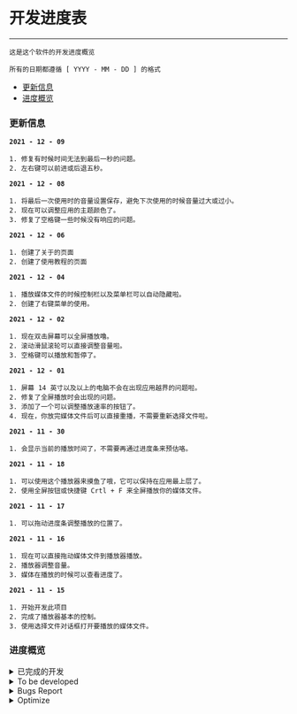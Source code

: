 # 开发进度表
---
```
这是这个软件的开发进度概览

所有的日期都遵循 [ YYYY - MM - DD ] 的格式
```

- [更新信息](#更新信息)
- [进度概览](#进度概览)

### 更新信息
**`2021 - 12 - 09`**
```
1. 修复有时候时间无法到最后一秒的问题。
2. 左右键可以前进或后退五秒。
```
**`2021 - 12 - 08`**
```
1. 将最后一次使用时的音量设置保存，避免下次使用的时候音量过大或过小。
2. 现在可以调整应用的主题颜色了。
3. 修复了空格键一些时候没有响应的问题。
```
**`2021 - 12 - 06`**
```
1. 创建了关于的页面
2. 创建了使用教程的页面
```
**`2021 - 12 - 04`**
```
1. 播放媒体文件的时候控制栏以及菜单栏可以自动隐藏啦。
2. 创建了右键菜单的使用。
```
**`2021 - 12 - 02`**
```
1. 现在双击屏幕可以全屏播放噜。
2. 滚动滑鼠滚轮可以直接调整音量啦。
3. 空格键可以播放和暂停了。
```
**`2021 - 12 - 01`**
```
1. 屏幕 14 英寸以及以上的电脑不会在出现应用越界的问题啦。
2. 修复了全屏播放时会出现的问题。
3. 添加了一个可以调整播放速率的按钮了。
4. 现在，你放完媒体文件后可以直接重播，不需要重新选择文件啦。
```
**`2021 - 11 - 30`**
```
1. 会显示当前的播放时间了，不需要再通过进度条来预估咯。
```
**`2021 - 11 - 18`**
```
1. 可以使用这个播放器来摸鱼了哦，它可以保持在应用最上层了。
2. 使用全屏按钮或快捷键 Crtl + F 来全屏播放你的媒体文件。
```
**`2021 - 11 - 17`**
```
1. 可以拖动进度条调整播放的位置了。
```
**`2021 - 11 - 16`**
```
1. 现在可以直接拖动媒体文件到播放器播放。
2. 播放器调整音量。
3. 媒体在播放的时候可以查看进度了。
```
**`2021 - 11 - 15`**
``` 
1. 开始开发此项目
2. 完成了播放器基本的控制。
3. 使用选择文件对话框打开要播放的媒体文件。
```

### 进度概览


<details>
   <summary> 已完成的开发 </summary>

 `The progress of the software has been developed`

| DATE | CONTENT |REMARK|
|:---:|:---:|:---:|
|`2021 - 11 - 15`|开始开发此项目||
|`2021 - 11 - 15`|完成播放器的必要功能||
|`2021 - 11 - 15`|通过系统对话框选择要打开的文件||
|`2021 - 11 - 16`|通过拖放播放媒体||
|`2021 - 11 - 16`|音量调节||
|`2021 - 11 - 16`|时间线追踪||
|`2021 - 11 - 17`|拖动调整播放进度||
|`2021 - 11 - 18`|始终显示在最上方||
|`2021 - 11 - 18`|全屏功能||
|`2021 - 11 - 30`|完成开发 [issues #7](https://github.com/SeeChen/TermProject_MediaPlayer/issues/7)||
|`2021 - 12 - 01`|修复 [issues #6](https://github.com/SeeChen/TermProject_MediaPlayer/issues/6)||
|`2021 - 12 - 01`|修复 [issues #2](https://github.com/SeeChen/TermProject_MediaPlayer/issues/2)||
|`2021 - 12 - 01`|完成开发 [issues #10](https://github.com/SeeChen/TermProject_MediaPlayer/issues/10)||
|`2021 - 12 - 01`|重播功能||
|`2021 - 12 - 02`|完成功能 [issues #11](https://github.com/SeeChen/TermProject_MediaPlayer/issues/11)|New Bugs Found [issues #13](https://github.com/SeeChen/TermProject_MediaPlayer/issues/13)|
|`2021 - 12 - 02`|完成功能 [issues #15](https://github.com/SeeChen/TermProject_MediaPlayer/issues/11)||
|`2021 - 12 - 02`|空格键播放和暂停||
|`2021 - 12 - 04`|完成开发 [issues #5](https://github.com/SeeChen/TermProject_MediaPlayer/issues/5)||
|`2021 - 12 - 04`|右键菜单||
|`2021 - 12 - 06`|创建关于页面||
|`2021 - 12 - 06`|创建使用教程页面||
|`2021 - 12 - 08`|保存音量设置||
|`2021 - 12 - 08`|设置主题颜色||
|`2021 - 12 - 08`|修复空格键问题||
|`2021 - 12 - 09`|修复 [issues #12](https://github.com/SeeChen/TermProject_MediaPlayer/issues/12)||
|`2021 - 12 - 09`|左右键调整媒体当前时间||

</details>

<details>
   <summary> To be developed </summary>


  `Features waiting to be developed`

| DATE | CONTENT |REMARK|STATUS|
|:---:|:--:|:---:|:---:|
| `2021 - 12 - 08` |Record the history playing|[issues #3](https://github.com/SeeChen/TermProject_MediaPlayer/issues/3)|![In Progress](https://img.shields.io/badge/IN%20PROGRESS-yellow?style=flat)|
| `2021 - 11 - 20` |队列文件夹里的视频|[issues #4](https://github.com/SeeChen/TermProject_MediaPlayer/issues/4)|![Pending](https://img.shields.io/badge/PENDING-red?style=flat)|
| `2021 - 11 - 30` |时间条显示数字时间|[issues #7](https://github.com/SeeChen/TermProject_MediaPlayer/issues/7)|![Complete](https://img.shields.io/badge/COMPLETE-sussex?style=flat)|
| `2021 - 12 - 01` |可调节播放速度|[issues #10](https://github.com/SeeChen/TermProject_MediaPlayer/issues/10)|![Complete](https://img.shields.io/badge/COMPLETE-sussex?style=flat)|
| `2021 - 12 - 02` |双击全屏|[issues #11](https://github.com/SeeChen/TermProject_MediaPlayer/issues/11)|![Completa](https://img.shields.io/badge/COMPLETE-sussex?style=flat)|
| `2021 - 12 - 02` |滑鼠滚轮调整音量|[issues #15](https://github.com/SeeChen/TermProject_MediaPlayer/issues/15)|![Completa](https://img.shields.io/badge/COMPLETE-sussex?style=flat)|
| `2021 - 12 - 04` |全拼播放的时候自动隐藏控制栏|[issues #5](https://github.com/SeeChen/TermProject_MediaPlayer/issues/5)|![Pending](https://img.shields.io/badge/COMPLETE-sussex?style=flat)|

 <!--在这里添加你想要的新功能，按照下面这样写

| `2021 - MM - DD` | 你想要的功能 | (这里不用管) | ![Pending](https://img.shields.io/badge/PENDING-red?style=flat)|

按照上面复制就可以了吖  (^・ω・^ )-->
   
</details>


<details>
   <summary> Bugs Report </summary>

  `Bugs waiting to be fixed`

| DATE | CONTENT |REMARK|STATUS|
|:---:|:--:|:---:|:---:|
| `2021 - 11 - 10`|有些视频没有画面只有声音，有些视频无法播放|[issues #1](https://github.com/SeeChen/TermProject_MediaPlayer/issues/1)|![Pending](https://img.shields.io/badge/PENDING-red?style=flat)|
|`2021 - 12 - 01`|使用 ESC 键关闭全屏后，下次进入全屏需要点击两次|[issues #2](https://github.com/SeeChen/TermProject_MediaPlayer/issues/2)|![Fixed](https://img.shields.io/badge/FIXED-sussex?style=flat)|
|`2021 - 12 - 01`|当用户屏幕较小的时候，初始显示会超出电脑屏幕|[issues #6](https://github.com/SeeChen/TermProject_MediaPlayer/issues/6)|![Fixed](https://img.shields.io/badge/FIXED-sussex?style=flat)|
|`2021 - 12 - 02`|双击屏幕的时候，会先暂停然后继续播放|[issues #13](https://github.com/SeeChen/TermProject_MediaPlayer/issues/13)|![Pending](https://img.shields.io/badge/PENDING-red?style=flat)|
|`2021 - 12 - 02`|双击屏幕全屏后，控件会被选中|[issues #16](https://github.com/SeeChen/TermProject_MediaPlayer/issues/16)|![Pending](https://img.shields.io/badge/PENDING-red?style=flat)|
|`2021 - 12 - 06`|音频在倍速播放的时候失真|[issues #18](https://github.com/SeeChen/TermProject_MediaPlayer/issues/18)|![Pending](https://img.shields.io/badge/PENDING-red?style=flat)|
|`2021 - 12 - 07`|在拖动进度条和音量条的时候，依然自动隐藏控制栏|[issues #19](https://github.com/SeeChen/TermProject_MediaPlayer/issues/19)|![Pending](https://img.shields.io/badge/PENDING-red?style=flat)|
|`2021 - 12 - 07`|暂停视频选择后，屏幕中间的播放按钮不会改变并隐藏|[issues #20](https://github.com/SeeChen/TermProject_MediaPlayer/issues/20)|![Pending](https://img.shields.io/badge/PENDING-red?style=flat)|
|`2021 - 12 - 02`|有时播放完成后，时间显示还差一秒钟|[issues #12](https://github.com/SeeChen/TermProject_MediaPlayer/issues/12)|![Pending](https://img.shields.io/badge/FIXED-sussex?style=flat)|

 <!--要是你发现什么 bug 的话，也可以在下面写哟

| `2021 - MM - DD` | 发现的 bug | (这里不用管) | ![Pending](https://img.shields.io/badge/PENDING-red?style=flat)|

按照上面复制就可以了吖   (⁎˃ᆺ˂)-->  
 
</details>


<details>
   <summary> Optimize </summary>
   
`Some Problems to be optimized`
   
| DATE | CONTENT |REMARK|STATUS|
|:---:|:--:|:---:|:---:|
|`2021 - 12 - 06`|播放媒体时占用内存过高|[issues #17](https://github.com/SeeChen/TermProject_MediaPlayer/issues/17)|![Pending](https://img.shields.io/badge/PENDING-red?style=flat)|
|`2021 - 12 - 08`|打开关于和教程的时候，整个应用会卡顿|[issues #21](https://github.com/SeeChen/TermProject_MediaPlayer/issues/21)|![Pending](https://img.shields.io/badge/PENDING-red?style=flat)|
   
</details>

<!-- Label for to developer -->
<!--![Completa](https://img.shields.io/badge/COMPLETE-sussex?style=flat)--><!--complete the function development-->
<!--![In Progress](https://img.shields.io/badge/IN%20PROGRESS-yellow?style=flat)--><!--already know and wating to development-->
<!--![Pending](https://img.shields.io/badge/PENDING-red?style=flat)--><!--new request-->

<!-- Label for bugs -->
<!--![Fixed](https://img.shields.io/badge/FIXED-sussex?style=flat)--><!--bug fixed-->
<!--![In Progress](https://img.shields.io/badge/IN%20PROGRESS-yellow?style=flat)--><!--bugs watting to fix-->
<!--![Pending](https://img.shields.io/badge/PENDING-red?style=flat)--><!--new bugs report-->

<!-- Label for optimizing -->
<!--![Optimized](https://img.shields.io/badge/OPTIMIZED-sussex?style=flat)--><!--already optimized-->
<!--![Optimizing](https://img.shields.io/badge/OPTIMIZING-yellow?style=flat)--><!--Optimizing-->
<!--![Pending](https://img.shields.io/badge/PENDING-red?style=flat)--><!--new issues found-->
